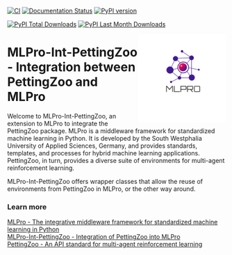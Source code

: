 [![CI](https://github.com/fhswf/MLPro-Int-PettingZoo/actions/workflows/ci.yml/badge.svg)](https://github.com/fhswf/MLPro-Int-PettingZoo/actions/workflows/ci.yml)
[![Documentation Status](https://readthedocs.org/projects/mlpro-int-pettingzoo/badge/?version=latest)](https://mlpro-int-pettingzoo.readthedocs.io/en/latest/?badge=latest)
[![PyPI version](https://badge.fury.io/py/mlpro-int-pettingzoo.svg)](https://badge.fury.io/py/mlpro-int-pettingzoo)
<!---
[![Anaconda-Version Badge](https://anaconda.org/mlpro-int-pettingzoo/mlpro-int-pettingzoo/badges/version.svg)](https://anaconda.org/mlpro-int-pettingzoo/mlpro)
[![Anaconda-Downloads Badge](https://img.shields.io/conda/dn/mlpro-int-pettingzoo/mlpro-int-pettingzoo?color=green&label=Anaconda.org%20Total%20downloads&style=flat-square)](https://anaconda.org/mlpro-int-pettingzoo/mlpro-int-pettingzoo)
--->
[![PyPI Total Downloads](https://static.pepy.tech/personalized-badge/mlpro-int-pettingzoo?period=total&units=international_system&left_color=blue&right_color=orange&left_text=PyPI%20Total%20Downloads)](https://pepy.tech/project/mlpro-int-pettingzoo)
[![PyPI Last Month Downloads](https://static.pepy.tech/personalized-badge/mlpro-int-pettingzoo?period=month&units=international_system&left_color=blue&right_color=orange&left_text=PyPI%20Last%20Month%20Downloads)](https://pepy.tech/project/mlpro-int-pettingzoo)


<img src="https://github.com/fhswf/MLPro-Int-PettingZoo/blob/main/doc/logo/original/logo.png?raw=True" align="right" width="40%"/>

# MLPro-Int-PettingZoo - Integration between PettingZoo and MLPro
Welcome to MLPro-Int-PettingZoo, an extension to MLPro to integrate the PettingZoo package. MLPro is a middleware framework for standardized machine learning in Python. It is developed by the South Westphalia University of Applied Sciences, Germany, and provides standards, templates, and processes for hybrid machine learning applications. PettingZoo, in turn, provides a diverse suite of environments for multi-agent reinforcement learning.

MLPro-Int-PettingZoo offers wrapper classes that allow the reuse of environments from PettingZoo in MLPro, or the other way around.

### Learn more
[MLPro - The integrative middleware framework for standardized machine learning in Python](https://mlpro.readthedocs.io)   
[MLPro-Int-PettingZoo - Integration of PettingZoo into MLPro](https://mlpro-int-pettingzoo.readthedocs.io)   
[PettingZoo - An API standard for multi-agent reinforcement learning](https://pettingzoo.farama.org/index.html) 
